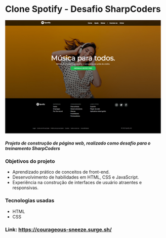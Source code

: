 # Clone Spotify - Desafio SharpCoders

![N|Solid](./imgs/page.jpg)

##### Projeto de construção de página web, realizado como desafio para o treinamento SharpCoders

### Objetivos do projeto

- Aprendizado prático de conceitos de front-end.
- Desenvolvimento de habilidades em HTML, CSS e JavaScript.
- Experiência na construção de interfaces de usuário atraentes e responsivas.

### Tecnologias usadas

- HTML
- CSS

### Link: https://courageous-sneeze.surge.sh/
